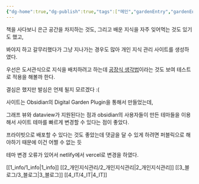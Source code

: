 ```yaml
---
{"dg-home":true,"dg-publish":true,"tags":["메인","gardenEntry","gardenEntry","gardenEntry","gardenEntry"],"date created":"2022-12-27T23:38:31+09:00","date updated":"2023-02-19T19:12:16+09:00","permalink":"/digitalGarden/","dgPassFrontmatter":true,"noteIcon":""}
---
```



책을 사다보니 은근 공간을 차지하는 것도, 그리고 배운 지식을 자주 잊어먹는 것도 있기도 했고,


봐야지 하고 갈무리했다가 그냥 지나가는 경우도 많아 개인 지식 관리 사이트를 생성하였다.

우선은 도서관식으로 지식을 배치하려고 하는데 [공장식 생각법](공장식%20생각법.md)이라는 것도 보여 테스트로 적용을 해볼까 한다.

결심은 했지만 발심은 언제 될지 모르겠다 :(

사이트는  Obsidian의 Digital Garden Plugin을 통해서 만들었는데,

그래프 뷰와 dataview가 지원된다는 점과 obsidian의 사용자들이 만든 테마들을 이용해서 사이트 테마를 빠르게 변경할 수 있다는 점이 좋았다.

프라이빗으로 배포할 수 있다는 것도 좋았는데 댓글을 달 수 있게 하려면 퍼블릭으로 해야하기 때문에 이건 어쩔 수 없는 듯

테마 변경 오류가 있어서 netlify에서 vercel로 변경을 하였다.


 [[1_info/1_info\|1_info]]
 [[2_개인지식관리/2_개인지식관리\|2_개인지식관리]]
 [[3_블로그/3_블로그\|3_블로그]]
 [[4_IT/4_IT\|4_IT]]



<script src="https://giscus.app/client.js"
        data-repo="2zseer/obsidian-digital-garden"
        data-repo-id="R_kgDOI_Ty6w"
        data-category="General"
        data-category-id="DIC_kwDOI_Ty684CUSXy"
        data-mapping="pathname"
        data-strict="0"
        data-reactions-enabled="1"
        data-emit-metadata="0"
        data-input-position="bottom"
        data-theme="dark"
        data-lang="ko"
        crossorigin="anonymous"
        async>
</script>